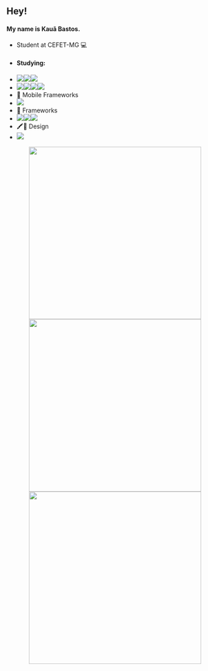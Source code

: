 ## Hey! 

#### My name is Kauã Bastos. 

- Student at CEFET-MG 💻 
-  #### Studying: 
-  </a><img src = "https://img.shields.io/badge/C%2B%2B-00599C?style=for-the-badge&logo=c%2B%2B&logoColor=white"></a></a><img src = "https://img.shields.io/badge/Python-3776AB?style=for-the-badge&logo=python&logoColor=white" target="_blank"></a></a><img src = "https://img.shields.io/badge/Java-ED8B00?style=for-the-badge&logo=java&logoColor=white"></a>
- <img src = "https://img.shields.io/badge/TypeScript-007ACC?style=for-the-badge&logo=typescript&logoColor=white"></a><img src = "https://img.shields.io/badge/PHP-777BB4?style=for-the-badge&logo=php&logoColor=white"></a></a><img src = "https://img.shields.io/badge/HTML5-E34F26?style=for-the-badge&logo=html5&logoColor=white"></a></a><img src = "https://img.shields.io/badge/CSS3-1572B6?style=for-the-badge&logo=css3&logoColor=white"></a>
- 📱 Mobile Frameworks 
- </a><img src = "https://img.shields.io/badge/React_Native-20232A?style=for-the-badge&logo=react&logoColor=61DAFB"></a>
- 🚀 Frameworks 
- </a><img src = "https://img.shields.io/badge/React-20232A?style=for-the-badge&logo=react&logoColor=61DAFB"></a></a><img src = "https://img.shields.io/badge/Expo-1B1F23?style=for-the-badge&logo=expo&logoColor=white"></a></a><img src = "https://img.shields.io/badge/Laravel-FF2D20?style=for-the-badge&logo=laravel&logoColor=white"></a>
- 🖍📐 Design
- </a><img src = "https://img.shields.io/badge/Figma-F24E1E?style=for-the-badge&logo=figma&logoColor=white"></a>
<div align="center">
   <img width="400" src="https://github-readme-stats.vercel.app/api?username=pingo700" />
   <img width="400" src="https://github-readme-stats.vercel.app/api/top-langs/?username=pingo700" />
</div>
<div align="center">
  <img width="400" src="https://github-readme-stats.vercel.app/api/top-langs/?username=pingo700" />
</div>

